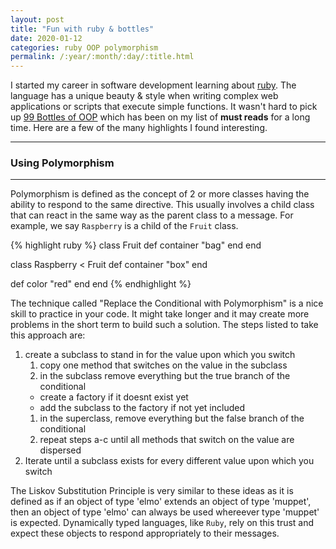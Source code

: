 ```yaml
---
layout: post
title: "Fun with ruby & bottles"
date: 2020-01-12
categories: ruby OOP polymorphism
permalink: /:year/:month/:day/:title.html
---
```



I started my career in software development learning about [ruby](https://www.ruby-lang.org/en/).  The language has a unique beauty & style when writing complex web applications or scripts that execute simple functions.  It wasn't hard to pick up [99 Bottles of OOP](https://www.sandimetz.com/99bottles) which has been on my list of **must reads** for a long time.  Here are a few of the many highlights I found interesting.

---


 ### Using Polymorphism
 ---
 Polymorphism is defined as the concept of 2 or more classes having the ability to respond to the same directive.  This usually involves a child class that can react in the same way as the parent class to a message.  For example, we say `Raspberry` is a child of the `Fruit` class.  



{% highlight ruby %}
class Fruit
  def container
    "bag"
  end
end

class Raspberry < Fruit
  def container
    "box"
  end

  def color
    "red"
  end
end
{% endhighlight %}



The technique called "Replace the Conditional with Polymorphism" is a nice skill to practice in your code.  It might take longer and it may create more problems in the short term to build such a solution.  The steps listed to take this approach are:


1. create a subclass to stand in for the value upon which you switch
    1. copy one method that switches on the value in the subclass
    1. in the subclass remove everything but the true branch of the conditional
    * create a factory if it doesnt exist yet
    * add the subclass to the factory if not yet included
    1. in the superclass, remove everything but the false branch of the conditional
    1. repeat steps a-c until all methods that switch on the value are dispersed
2. Iterate until a subclass exists for every different value upon which you switch


The Liskov Substitution Principle is very similar to these ideas as it is defined as if an object of type 'elmo' extends an object of type 'muppet', then an object of type 'elmo' can always be used whereever type 'muppet' is expected.  Dynamically typed languages, like `Ruby`, rely on this trust and expect these objects to respond appropriately to their messages.  
